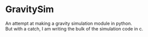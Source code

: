 # GravitySim
An attempt at making a gravity simulation module in python.  
But with a catch, I am writing the bulk of the simulation code in c.
